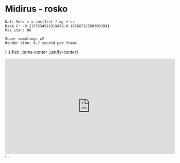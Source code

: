 # Midirus - rosko

```
Kali Set: z = abs(1/z) * mj + cz
Base C: -0.2173534911019462-0.19768712350300383j
Max iter: 86

Super sampling: x2
Render time: 0.7 second per frame
```

:::{.flex .items-center .justify-center}
<iframe width="560" height="315" src="https://www.youtube.com/embed/wjym_yD8gy8" title="YouTube video player" frameborder="0" allow="accelerometer; autoplay; clipboard-write; encrypted-media; gyroscope; picture-in-picture" allowfullscreen></iframe>
:::

